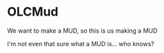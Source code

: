 # OLCMud

We want to make a MUD, so this is us making a MUD


I'm not even that sure what a MUD is... who knows?
